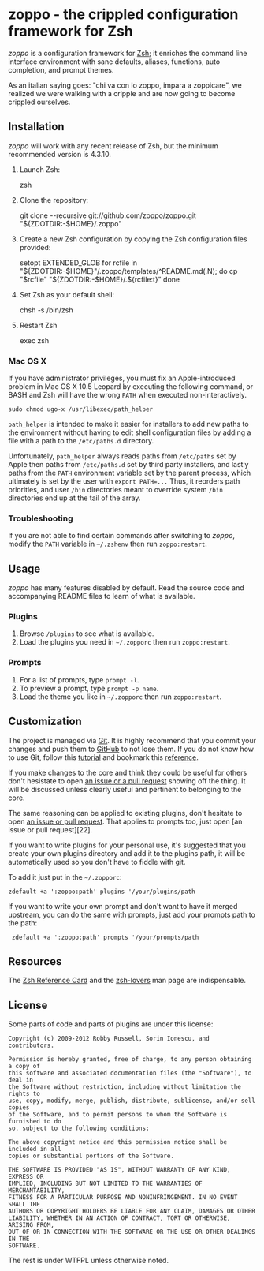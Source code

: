 zoppo - the crippled configuration framework for Zsh
====================================================
*zoppo* is a configuration framework for [Zsh][1]; it enriches the command line
interface environment with sane defaults, aliases, functions, auto completion,
and prompt themes.

As an italian saying goes: "chi va con lo zoppo, impara a zoppicare", we
realized we were walking with a cripple and are now going to become crippled
ourselves.

Installation
------------
*zoppo* will work with any recent release of Zsh, but the minimum recommended
version is 4.3.10.

  1. Launch Zsh:

        zsh

  2. Clone the repository:

        git clone --recursive git://github.com/zoppo/zoppo.git "${ZDOTDIR:-$HOME}/.zoppo"

  3. Create a new Zsh configuration by copying the Zsh configuration files
     provided:

        setopt EXTENDED_GLOB
        for rcfile in "${ZDOTDIR:-$HOME}"/.zoppo/templates/^README.md(.N); do
          cp "$rcfile" "${ZDOTDIR:-$HOME}/.${rcfile:t}"
        done

  4. Set Zsh as your default shell:

        chsh -s /bin/zsh

  5. Restart Zsh

        exec zsh

### Mac OS X

If you have administrator privileges, you must fix an Apple-introduced problem
in Mac OS X 10.5 Leopard by executing the following command, or BASH and Zsh
will have the wrong `PATH` when executed non-interactively.

    sudo chmod ugo-x /usr/libexec/path_helper

`path_helper` is intended to make it easier for installers to add new paths to
the environment without having to edit shell configuration files by adding
a file with a path to the `/etc/paths.d` directory.

Unfortunately, `path_helper` always reads paths from `/etc/paths` set by Apple
then paths from `/etc/paths.d` set by third party installers, and lastly paths
from the `PATH` environment variable set by the parent process, which
ultimately is set by the user with `export PATH=...` Thus, it reorders path
priorities, and user `/bin` directories meant to override system `/bin`
directories end up at the tail of the array.

### Troubleshooting

If you are not able to find certain commands after switching to *zoppo*,
modify the `PATH` variable in `~/.zshenv` then run `zoppo:restart`.

Usage
-----
*zoppo* has many features disabled by default. Read the source code and
accompanying README files to learn of what is available.

### Plugins

  1. Browse `/plugins` to see what is available.
  2. Load the plugins you need in `~/.zopporc` then run `zoppo:restart`.

### Prompts

  1. For a list of prompts, type `prompt -l`.
  2. To preview a prompt, type `prompt -p name`.
  3. Load the theme you like in `~/.zopporc` then run `zoppo:restart`.

Customization
-------------
The project is managed via [Git][3]. It is highly recommend that you commit
your changes and push them to [GitHub][4] to not lose them. If you do not know
how to use Git, follow this [tutorial][5] and bookmark this [reference][6].

If you make changes to the core and think they could be useful for others don't
hesistate to open [an issue or a pull request][20] showing off the thing. It
will be discussed unless clearly useful and pertinent to belonging to the core.

The same reasoning can be applied to existing plugins, don't hesitate to open
[an issue or pull request][21]. That applies to prompts too, just open [an
issue or pull request][22].

If you want to write plugins for your personal use, it's suggested that you
create your own plugins directory and add it to the plugins path, it will be
automatically used so you don't have to fiddle with git.

To add it just put in the `~/.zopporc`:

    zdefault +a ':zoppo:path' plugins '/your/plugins/path

If you want to write your own prompt and don't want to have it merged upstream, you
can do the same with prompts, just add your prompts path to the path:

     zdefault +a ':zoppo:path' prompts '/your/prompts/path

Resources
---------
The [Zsh Reference Card][7] and the [zsh-lovers][8] man page are indispensable.

License
-------
Some parts of code and parts of plugins are under this license:

```
Copyright (c) 2009-2012 Robby Russell, Sorin Ionescu, and contributors.

Permission is hereby granted, free of charge, to any person obtaining a copy of
this software and associated documentation files (the "Software"), to deal in
the Software without restriction, including without limitation the rights to
use, copy, modify, merge, publish, distribute, sublicense, and/or sell copies
of the Software, and to permit persons to whom the Software is furnished to do
so, subject to the following conditions:

The above copyright notice and this permission notice shall be included in all
copies or substantial portions of the Software.

THE SOFTWARE IS PROVIDED "AS IS", WITHOUT WARRANTY OF ANY KIND, EXPRESS OR
IMPLIED, INCLUDING BUT NOT LIMITED TO THE WARRANTIES OF MERCHANTABILITY,
FITNESS FOR A PARTICULAR PURPOSE AND NONINFRINGEMENT. IN NO EVENT SHALL THE
AUTHORS OR COPYRIGHT HOLDERS BE LIABLE FOR ANY CLAIM, DAMAGES OR OTHER
LIABILITY, WHETHER IN AN ACTION OF CONTRACT, TORT OR OTHERWISE, ARISING FROM,
OUT OF OR IN CONNECTION WITH THE SOFTWARE OR THE USE OR OTHER DEALINGS IN THE
SOFTWARE.
```

The rest is under WTFPL unless otherwise noted.

[1]: http://www.zsh.org
[3]: http://git-scm.com
[4]: https://github.com
[5]: http://gitimmersion.com
[6]: http://gitref.org
[7]: http://www.bash2zsh.com/zsh_refcard/refcard.pdf
[8]: http://grml.org/zsh/zsh-lovers.html
[20]: https://github.com/zoppo/zoppo/issues
[21]: https://github.com/zoppo/plugins/issues
[21]: https://github.com/zoppo/prompts/issues
